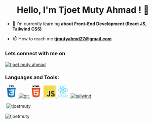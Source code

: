 <h1 align="center">Hello, I'm Tjoet Muty Ahmad ! 👋</h1>

- 🌱 I’m currently learning **about Front-End Development (React JS, Tailwind CSS)**

- 📫 How to reach me **tjmutyahmd27@gmail.com**

<h3 align="left">Lets connect with me on</h3>
<p align="left">
<a href="https://linkedin.com/in/tjoetmuty" target="blank"><img align="center" src="https://raw.githubusercontent.com/rahuldkjain/github-profile-readme-generator/master/src/images/icons/Social/linked-in-alt.svg" alt="tjoet muty ahmad" height="30" width="40" /></a>
</p>

<h3 align="left">Languages and Tools:</h3>
<p align="left"> <a href="https://www.w3schools.com/css/" target="_blank" rel="noreferrer"> <img src="https://raw.githubusercontent.com/devicons/devicon/master/icons/css3/css3-original-wordmark.svg" alt="css3" width="40" height="40"/> </a> <a href="https://git-scm.com/" target="_blank" rel="noreferrer"> <img src="https://www.vectorlogo.zone/logos/git-scm/git-scm-icon.svg" alt="git" width="40" height="40"/> </a> <a href="https://www.w3.org/html/" target="_blank" rel="noreferrer"> <img src="https://raw.githubusercontent.com/devicons/devicon/master/icons/html5/html5-original-wordmark.svg" alt="html5" width="40" height="40"/> </a> <a href="https://developer.mozilla.org/en-US/docs/Web/JavaScript" target="_blank" rel="noreferrer"> <img src="https://raw.githubusercontent.com/devicons/devicon/master/icons/javascript/javascript-original.svg" alt="javascript" width="40" height="40"/> </a> <a href="https://reactjs.org/" target="_blank" rel="noreferrer"> <img src="https://raw.githubusercontent.com/devicons/devicon/master/icons/react/react-original-wordmark.svg" alt="react" width="40" height="40"/> </a> <a href="https://tailwindcss.com/" target="_blank" rel="noreferrer"> <img src="https://www.vectorlogo.zone/logos/tailwindcss/tailwindcss-icon.svg" alt="tailwind" width="40" height="40"/> </a> </p>

<p>&nbsp;<img align="center" src="https://github-readme-stats.vercel.app/api?username=tjoetmuty&show_icons=true&locale=en" alt="tjoetmuty" /></p>

<p><img align="center" src="https://github-readme-streak-stats.herokuapp.com/?user=tjoetmuty&" alt="tjoetmuty" /></p>

<!--<h1 align="center">Hello, I'm Tjoet Muty Ahmad ! 👋</h1>-->
<!--[![Anurag's GitHub stats](https://github-readme-stats.vercel.app/api?username=tjoetmuty)](https://github.com/anuraghazra/github-readme-stats)-->

<!--[Top Langs](https://github-readme-stats.vercel.app/api/top-langs/?username=tjoetmuty&layout=compact)-->
<!--[![Top Langs](https://github-readme-stats.vercel.app/api/top-langs/?username=tjoetmuty)](https://github.com/anuraghazra/github-readme-stats)-->

<!--
**tjoetmuty/tjoetmuty** is a ✨ _special_ ✨ repository because its `README.md` (this file) appears on your GitHub profile.

Here are some ideas to get you started:

- 🔭 I’m currently working on ...
- 🌱 I’m currently learning 
- 👯 I’m looking to collaborate on ...
- 🤔 I’m looking for help with ...
- 💬 Ask me about ...
- 📫 How to reach me: ...
- 😄 Pronouns: ...
- ⚡ Fun fact: ...
-->
